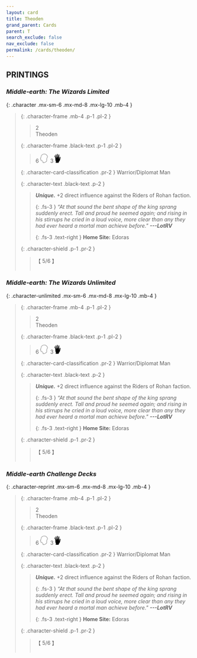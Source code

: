 ```yaml
---
layout: card
title: Theoden
grand_parent: Cards
parent: T
search_exclude: false
nav_exclude: false
permalink: /cards/theoden/
---
```


## PRINTINGS


### _Middle-earth: The Wizards Limited_

{: .character .mx-sm-6 .mx-md-8 .mx-lg-10 .mb-4 }
> {: .character-frame .mb-4 .p-1 .pl-2 }
> > <div class="card-mp">2</div>
> > <div class="character-card-name">Theoden</div>
>
> {: .character-frame .black-text .p-1 .pl-2 }
> > 6 ![](/assets/images/mind.svg)&ensp;3![](/assets/images/di.svg)
>
> {: .character-card-classification .pr-2 }
> Warrior/Diplomat Man
>
> {: .character-text .black-text .p-2 }
> > _**Unique.**_ +2 direct influence against the Riders of Rohan faction. 
> > 
> > {: .fs-3 } 
> > _“At that sound the bent shape of the king sprang suddenly erect. Tall and proud he seemed again; and rising in his stirrups he cried in a loud voice, more clear than any they had ever heard a mortal man achieve before."_ ***---&#65279;LotRV***  
> > 
> > {: .fs-3 .text-right } 
> > **Home Site:** Edoras 
>
> {: .character-shield .p-1 .pr-2 }
> > <div class="card-shield">【 5/6 】</div>
> > <div class="card-corruption">&nbsp;</div>

### _Middle-earth: The Wizards Unlimited_

{: .character-unlimited .mx-sm-6 .mx-md-8 .mx-lg-10 .mb-4 }
> {: .character-frame .mb-4 .p-1 .pl-2 }
> > <div class="card-mp">2</div>
> > <div class="character-card-name">Theoden</div>
>
> {: .character-frame .black-text .p-1 .pl-2 }
> > 6 ![](/assets/images/mind.svg)&ensp;3![](/assets/images/di.svg)
>
> {: .character-card-classification .pr-2 }
> Warrior/Diplomat Man
>
> {: .character-text .black-text .p-2 }
> > _**Unique.**_ +2 direct influence against the Riders of Rohan faction. 
> > 
> > {: .fs-3 } 
> > _“At that sound the bent shape of the king sprang suddenly erect. Tall and proud he seemed again; and rising in his stirrups he cried in a loud voice, more clear than any they had ever heard a mortal man achieve before."_ ***---&#65279;LotRV***  
> > 
> > {: .fs-3 .text-right } 
> > **Home Site:** Edoras 
>
> {: .character-shield .p-1 .pr-2 }
> > <div class="card-shield">【 5/6 】</div>
> > <div class="card-corruption">&nbsp;</div>

### _Middle-earth Challenge Decks_

{: .character-reprint .mx-sm-6 .mx-md-8 .mx-lg-10 .mb-4 }
> {: .character-frame .mb-4 .p-1 .pl-2 }
> > <div class="card-mp">2</div>
> > <div class="character-card-name">Theoden</div>
>
> {: .character-frame .black-text .p-1 .pl-2 }
> > 6 ![](/assets/images/mind.svg)&ensp;3![](/assets/images/di.svg)
>
> {: .character-card-classification .pr-2 }
> Warrior/Diplomat Man
>
> {: .character-text .black-text .p-2 }
> > _**Unique.**_ +2 direct influence against the Riders of Rohan faction. 
> > 
> > {: .fs-3 } 
> > _“At that sound the bent shape of the king sprang suddenly erect. Tall and proud he seemed again; and rising in his stirrups he cried in a loud voice, more clear than any they had ever heard a mortal man achieve before."_ ***---&#65279;LotRV***  
> > 
> > {: .fs-3 .text-right } 
> > **Home Site:** Edoras 
>
> {: .character-shield .p-1 .pr-2 }
> > <div class="card-shield">【 5/6 】</div>
> > <div class="card-corruption">&nbsp;</div>
